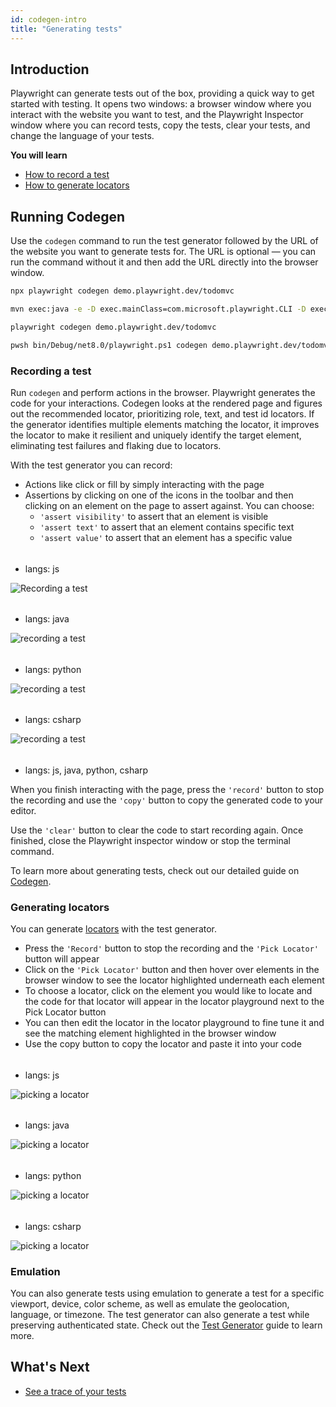 ```yaml
---
id: codegen-intro
title: "Generating tests"
---
```


## Introduction

Playwright can generate tests out of the box, providing a quick way to get started with testing. It opens two windows: a browser window where you interact with the website you want to test, and the Playwright Inspector window where you can record tests, copy the tests, clear your tests, and change the language of your tests.

**You will learn**

- [How to record a test](/codegen.md#recording-a-test)
- [How to generate locators](/codegen.md#generating-locators)

## Running Codegen

Use the `codegen` command to run the test generator followed by the URL of the website you want to generate tests for. The URL is optional — you can run the command without it and then add the URL directly into the browser window.

```bash js
npx playwright codegen demo.playwright.dev/todomvc
```

```bash java
mvn exec:java -e -D exec.mainClass=com.microsoft.playwright.CLI -D exec.args="codegen demo.playwright.dev/todomvc"
```

```bash python
playwright codegen demo.playwright.dev/todomvc
```

```bash csharp
pwsh bin/Debug/net8.0/playwright.ps1 codegen demo.playwright.dev/todomvc
```

### Recording a test

Run `codegen` and perform actions in the browser. Playwright generates the code for your interactions. Codegen looks at the rendered page and figures out the recommended locator, prioritizing role, text, and test id locators. If the generator identifies multiple elements matching the locator, it improves the locator to make it resilient and uniquely identify the target element, eliminating test failures and flaking due to locators.

With the test generator you can record:
* Actions like click or fill by simply interacting with the page
* Assertions by clicking on one of the icons in the toolbar and then clicking on an element on the page to assert against. You can choose:
  * `'assert visibility'` to assert that an element is visible
  * `'assert text'` to assert that an element contains specific text
  * `'assert value'` to assert that an element has a specific value

######
* langs: js

![Recording a test](https://github.com/microsoft/playwright/assets/13063165/34a79ea1-639e-4cb3-8115-bfdc78e3d34d)

######
* langs: java

![recording a test](https://github.com/microsoft/playwright/assets/13063165/ec9c4071-4af8-4ae7-8b36-aebcc29bdbbb)

######
* langs: python

![recording a test](https://github.com/microsoft/playwright/assets/13063165/9751b609-6e4c-486b-a961-f86f177b1d58)

######
* langs: csharp

![recording a test](https://github.com/microsoft/playwright/assets/13063165/53bdfb6f-d462-4ce0-ab95-0619faaebf1e)

######
* langs: js, java, python, csharp

When you finish interacting with the page, press the `'record'` button to stop the recording and use the `'copy'` button to copy the generated code to your editor.

Use the `'clear'` button to clear the code to start recording again. Once finished, close the Playwright inspector window or stop the terminal command.

To learn more about generating tests, check out our detailed guide on [Codegen](./codegen.md).

### Generating locators

You can generate [locators](/locators.md) with the test generator.

* Press the `'Record'` button to stop the recording and the `'Pick Locator'` button will appear
* Click on the `'Pick Locator'` button and then hover over elements in the browser window to see the locator highlighted underneath each element
* To choose a locator, click on the element you would like to locate and the code for that locator will appear in the locator playground next to the Pick Locator button
* You can then edit the locator in the locator playground to fine tune it and see the matching element highlighted in the browser window
* Use the copy button to copy the locator and paste it into your code

######
* langs: js

![picking a locator](https://github.com/microsoft/playwright/assets/13063165/2c8a12e2-4e98-4fdd-af92-1d73ae696d86)

######
* langs: java

![picking a locator](https://github.com/microsoft/playwright/assets/13063165/733b48fd-5edf-4150-93f0-018adc52b6ff)

######
* langs: python

![picking a locator](https://github.com/microsoft/playwright/assets/13063165/95d11f48-96a4-46b9-9c2a-63c3aa4fdce7)

######
* langs: csharp

![picking a locator](https://github.com/microsoft/playwright/assets/13063165/1478f56f-422f-4276-9696-0674041f11dc)

### Emulation

You can also generate tests using emulation to generate a test for a specific viewport, device, color scheme, as well as emulate the geolocation, language, or timezone. The test generator can also generate a test while preserving authenticated state. Check out the [Test Generator](./codegen.md#emulation) guide to learn more.

## What's Next

- [See a trace of your tests](./trace-viewer-intro.md)
